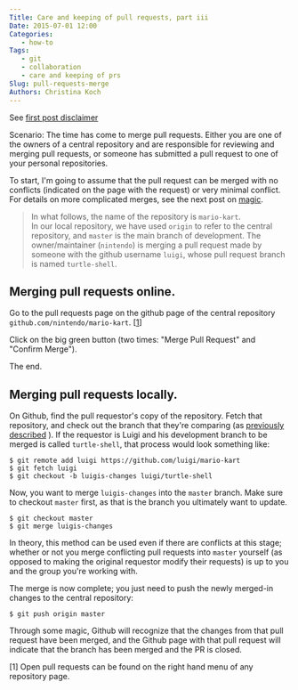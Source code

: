 ```yaml
---
Title: Care and keeping of pull requests, part iii
Date: 2015-07-01 12:00
Categories: 
   - how-to
Tags: 
   - git
   - collaboration
   - care and keeping of prs
Slug: pull-requests-merge
Authors: Christina Koch
---
```


See [first post disclaimer](http://christinalk.github.io/blog/pull-requests.html)

Scenario: The time has come to merge pull requests.  Either you are one of the owners 
of a central repository and are responsible for reviewing and merging pull requests, 
or someone has submitted a pull request to one of your personal repositories.  

To start, I'm going to assume that the pull request can be merged with no conflicts 
(indicated on the page with the request) or very minimal conflict.  For 
details on more complicated merges, see 
the next post on [magic](pull-requests-magic.html).  

> In what follows, the name of the repository is `mario-kart`.  
> In our local repository, we have used `origin` to refer to the central repository, 
> and `master` is the main branch of 
> development.  The owner/maintainer (`nintendo`) is merging a
> pull request made by someone
> with the github username `luigi`, whose pull request branch is named `turtle-shell`.  

## Merging pull requests online.  

Go to the pull requests page on the github page of the 
central repository `github.com/nintendo/mario-kart`.  [[1](#prs)]

Click on the big green button (two times: "Merge Pull Request" and "Confirm Merge").  

The end.  

## Merging pull requests locally.  

On Github, find the pull requestor's copy of the repository.  Fetch that 
repository, and check out the branch that they're comparing (as [previously described](http://christinalk.github.io/blog/pull-requests-fetch.html) ).  If 
 the requestor is Luigi and his development branch to be merged is called 
`turtle-shell`, that process would look something like: 

~~~
$ git remote add luigi https://github.com/luigi/mario-kart
$ git fetch luigi
$ git checkout -b luigis-changes luigi/turtle-shell
~~~

Now, you want to merge `luigis-changes` into the `master` branch.  Make sure 
to checkout `master` first, as that is the branch you ultimately want to 
update.  

~~~
$ git checkout master
$ git merge luigis-changes
~~~

In theory, this method can be used even if there are conflicts at this 
stage; whether or not you merge conflicting pull requests into `master` 
yourself (as opposed to making the original requestor modify their requests) 
is up to you and the group you're working with.

The merge is now complete; you just need to push the newly merged-in 
changes to the central repository: 

~~~
$ git push origin master
~~~

Through some magic, Github will recognize that the changes from that pull 
request have been merged, and the Github page with that pull request will 
indicate that the branch has been merged and the PR is closed.  


<a name="prs">[1]</a>  Open pull requests can be found on the right 
hand menu of any repository page.  